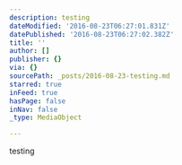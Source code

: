 ```yaml
---
description: testing
dateModified: '2016-08-23T06:27:01.831Z'
datePublished: '2016-08-23T06:27:02.382Z'
title: ''
author: []
publisher: {}
via: {}
sourcePath: _posts/2016-08-23-testing.md
starred: true
inFeed: true
hasPage: false
inNav: false
_type: MediaObject

---
```

testing